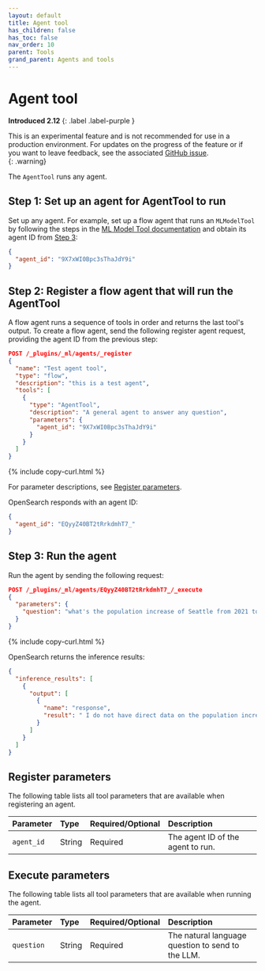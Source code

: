 ```yaml
---
layout: default
title: Agent tool
has_children: false
has_toc: false
nav_order: 10
parent: Tools
grand_parent: Agents and tools
---
```


<!-- vale off -->
# Agent tool
**Introduced 2.12**
{: .label .label-purple }
<!-- vale on -->

This is an experimental feature and is not recommended for use in a production environment. For updates on the progress of the feature or if you want to leave feedback, see the associated [GitHub issue](https://github.com/opensearch-project/ml-commons/issues/1161).    
{: .warning}

The `AgentTool` runs any agent.

## Step 1: Set up an agent for AgentTool to run

Set up any agent. For example, set up a flow agent that runs an `MLModelTool` by following the steps in the [ML Model Tool documentation]({{site.url}}{{site.baseurl}}/ml-commons-plugin/agents-tools/tools/ml-model-tool/) and obtain its agent ID from [Step 3]({{site.url}}{{site.baseurl}}/ml-commons-plugin/agents-tools/tools/ml-model-tool/#step-3-register-a-flow-agent-that-will-run-the-mlmodeltool):

```json
{
  "agent_id": "9X7xWI0Bpc3sThaJdY9i"
}
```

## Step 2: Register a flow agent that will run the AgentTool

A flow agent runs a sequence of tools in order and returns the last tool's output. To create a flow agent, send the following register agent request, providing the agent ID from the previous step:

```json
POST /_plugins/_ml/agents/_register
{
  "name": "Test agent tool",
  "type": "flow",
  "description": "this is a test agent",
  "tools": [
    {
      "type": "AgentTool",
      "description": "A general agent to answer any question",
      "parameters": {
        "agent_id": "9X7xWI0Bpc3sThaJdY9i"
      }
    }
  ]
}
```
{% include copy-curl.html %} 

For parameter descriptions, see [Register parameters](#register-parameters).

OpenSearch responds with an agent ID:

```json
{
  "agent_id": "EQyyZ40BT2tRrkdmhT7_"
}
```

## Step 3: Run the agent

Run the agent by sending the following request:

```json
POST /_plugins/_ml/agents/EQyyZ40BT2tRrkdmhT7_/_execute
{
  "parameters": {
    "question": "what's the population increase of Seattle from 2021 to 2023"
  }
}
```
{% include copy-curl.html %} 

OpenSearch returns the inference results:

```json
{
  "inference_results": [
    {
      "output": [
        {
          "name": "response",
          "result": " I do not have direct data on the population increase of Seattle from 2021 to 2023 in the context provided. As a data analyst, I would need to research population statistics from credible sources like the US Census Bureau to analyze population trends and make an informed estimate. Without looking up actual data, I don't have enough information to provide a specific answer to the question."
        }
      ]
    }
  ]
}
```

## Register parameters

The following table lists all tool parameters that are available when registering an agent.

Parameter	| Type | Required/Optional | Description	
:--- | :--- | :--- | :---
`agent_id` | String | Required | The agent ID of the agent to run.

## Execute parameters

The following table lists all tool parameters that are available when running the agent.

Parameter	| Type | Required/Optional | Description	
:--- | :--- | :--- | :---
`question` | String | Required | The natural language question to send to the LLM. 